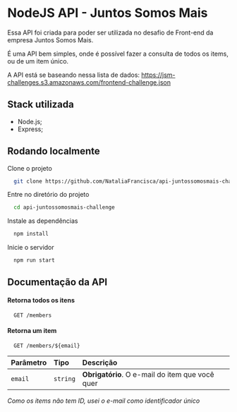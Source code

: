 # NodeJS API - Juntos Somos Mais

Essa API foi criada para poder ser utilizada no desafio de Front-end da empresa Juntos Somos Mais. 

É uma API bem simples, onde é possível fazer a consulta de todos os items, ou de um item único.

A API está se baseando nessa lista de dados: https://jsm-challenges.s3.amazonaws.com/frontend-challenge.json

## Stack utilizada

- Node.js;
- Express;

## Rodando localmente

Clone o projeto

```bash
  git clone https://github.com/NataliaFrancisca/api-juntossomosmais-challenge
```

Entre no diretório do projeto

```bash
  cd api-juntossomosmais-challenge
```

Instale as dependências

```bash
  npm install
```

Inicie o servidor

```bash
  npm run start
```

## Documentação da API

#### Retorna todos os itens

```http
  GET /members
```

#### Retorna um item

```http
  GET /members/${email}
```

| Parâmetro   | Tipo       | Descrição                                   |
| :---------- | :--------- | :------------------------------------------ |
| `email`      | `string` | **Obrigatório**. O e-mail do item que você quer |


*Como os items não tem ID, usei o e-mail como identificador único*